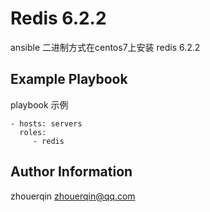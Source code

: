 Redis 6.2.2
=========

ansible 二进制方式在centos7上安装 redis 6.2.2

Example Playbook
----------------

playbook 示例

    - hosts: servers
      roles:
         - redis

Author Information
------------------

zhouerqin <zhouerqin@qq.com>
